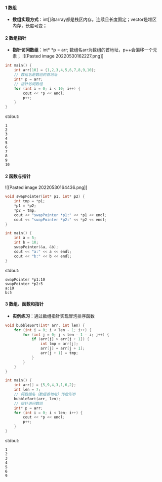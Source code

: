 #### 1 数组
- **数组实现方式**：int[]和array都是栈区内存，连续且长度固定；vector是堆区内存，长度可变；

#### 2 数组指针
- **指针访问数组**：int* *p = arr; 数组名arr为数组的首地址，p++会偏移一个元素；
![[Pasted image 20220530162227.png]]
```cpp
int main() {
    int arr[10] = {1,2,3,4,5,6,7,8,9,10};
    // 数组名是数组的首地址
    int* p = arr;
    // 指针访问数组
    for (int i = 0; i < 10; i++) {
        cout << *p << endl;
        p++;
    }
}
```
stdout:
```
1
2
3
4
5
6
7
8
9
10
```

#### 2 函数与指针
![[Pasted image 20220530164436.png]]
```cpp
void swapPointer(int* p1, int* p2) {
    int tmp = *p1;
    *p1 = *p2;
    *p2 = tmp;
    cout << "swapPointer *p1:" << *p1 << endl;
    cout << "swapPointer *p2:" << *p2 << endl;
}

int main() {
    int a = 5;
    int b = 10;
    swapPointer(&a, &b);
    cout << "a:" << a << endl;
    cout << "b:" << b << endl;
}
```
stdout:
```
swapPointer *p1:10
swapPointer *p2:5
a:10
b:5
```

#### 3 数组、函数和指针
- **实例练习**：通过数组指针实现冒泡排序函数
```cpp
void bubbleSort(int* arr, int len) {
    for (int i = 0; i < len - 1; i++) {
        for (int j = 0; j < len - 1 - i; j++) {
            if (arr[j] > arr[j + 1]) {
                int tmp = arr[j];
                arr[j] = arr[j + 1];
                arr[j + 1] = tmp;
            }
        }
    }
} 

int main() {
    int arr[] = {5,9,4,3,1,6,2};
    int len = 7;
    // 将数组名（数组首地址）传给形参
    bubbleSort(arr, len);
    // 指针访问数组
    int* p = arr;
    for (int i = 0; i < len; i++) {
        cout << *p << endl;
        p++;
    }
}
```
stdout:
```
1
2
3
4
5
6
9
```